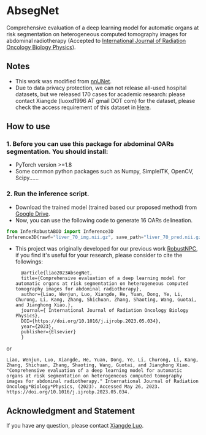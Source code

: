 # AbsegNet
Comprehensive evaluation of a deep learning model for automatic organs at risk segmentation on heterogeneous computed tomography images for abdominal radiotherapy (Accepted to [International Journal of Radiation Oncology Biology Physics](https://www.sciencedirect.com/science/article/abs/pii/S0360301623005205)).

## Notes
* This work was modified from [nnUNet](https://github.com/MIC-DKFZ/nnUNet).
* Due to data privacy protection, we can not release all-used hospital datasets, but we released 170 cases for academic research: please contact Xiangde (luoxd1996 AT gmail DOT com) for the dataset, please check the access requirement of this dataset in [Here](https://github.com/HiLab-git/WORD).

## How to use
### 1. Before you can use this package for abdominal OARs segmentation. You should install:
* PyTorch version >=1.8
* Some common python packages such as Numpy, SimpleITK, OpenCV, Scipy......
### 2. Run the inference script.
* Download the trained model (trained based our proposed method) from [Google Drive](https://drive.google.com/file/d/1HdNNO0fKtq_oyyPAW71AmyQZCCeO6TpL/view?usp=share_link).
* Now, you can use the following code to generate 16 OARs delineation.
```python
from InferRobustABOD import Inference3D
Inference3D(rawf="liver_70_img.nii.gz", save_path="liver_70_pred.nii.gz") # rawf is the path of input image; save_path is the path of prediction.
```

* This project was originally developed for our previous work [RobustNPC](https://www.sciencedirect.com/science/article/pii/S016781402300018X), if you find it's useful for your research, please consider to cite the followings:

        @article{liao2023AbsegNet,
        title={Comprehensive evaluation of a deep learning model for automatic organs at risk segmentation on heterogeneous computed tomography images for abdominal radiotherapy},
        author={Liao, Wenjun, Luo, Xiangde, He, Yuan, Dong, Ye, Li, Churong, Li, Kang, Zhang, Shichuan, Zhang, Shaoting, Wang, Guotai, and Jianghong Xiao.},
        journal={ International Journal of Radiation Oncology Biology Physics},
        DOI={https://doi.org/10.1016/j.ijrobp.2023.05.034},
        year={2023},
        publisher={Elsevier}
        }
        
or 
```
Liao, Wenjun, Luo, Xiangde, He, Yuan, Dong, Ye, Li, Churong, Li, Kang, Zhang, Shichuan, Zhang, Shaoting, Wang, Guotai, and Jianghong Xiao. "Comprehensive evaluation of a deep learning model for automatic organs at risk segmentation on heterogeneous computed tomography images for abdominal radiotherapy." International Journal of Radiation Oncology*Biology*Physics, (2023). Accessed May 26, 2023. https://doi.org/10.1016/j.ijrobp.2023.05.034.
```

## Acknowledgment and Statement
If you have any question, please contact [Xiangde Luo](https://luoxd1996.github.io).
